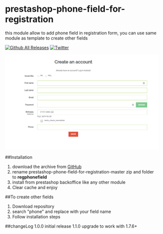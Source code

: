 # prestashop-phone-field-for-registration
this module allow to add phone field in registration form, you can use same module as template to create other fields


[![Github All Releases](https://img.shields.io/github/downloads/taoufiqaitali/prestashop-phone-field-for-registration/total.svg)]()
[![Twitter](https://img.shields.io/twitter/url?style=social)](https://twitter.com/intent/tweet?text=Wow:&url=https%3A%2F%2Fgithub.com%2Ftaoufiqaitali%2Fprestashop-phone-field-for-registration)

![phone field for registration](docs/screenshot1.png)

##Installation
1. download the archive from [GitHub](https://github.com/taoufiqaitali/prestashop-phone-field-for-registration/archive/master.zip)
2. rename prestashop-phone-field-for-registration-master zip and folder to **regphonefield**
3. install from prestashop backoffice like any other module
4. Clear cache and enjoy

##To create other fields
1. Download repository 
2. search "phone" and replace with your field name
3. Follow installation steps

##changeLog
1.0.0 initial release
1.1.0 upgrade to work with 1.7.6+
